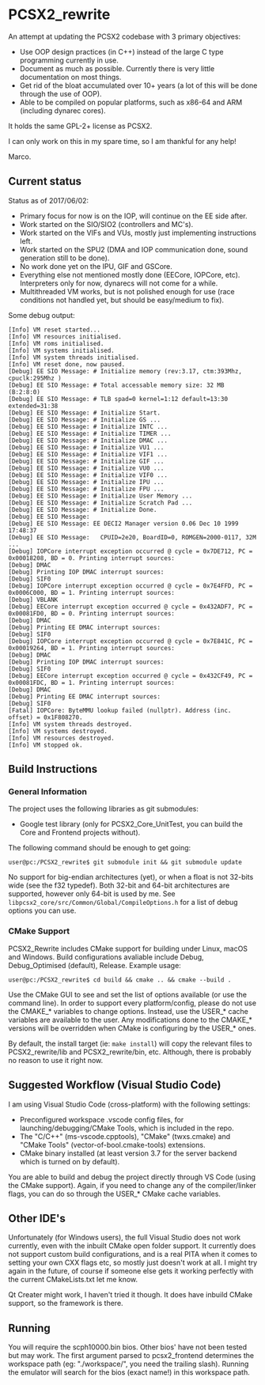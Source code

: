 # PCSX2_rewrite

An attempt at updating the PCSX2 codebase with 3 primary objectives:

* Use OOP design practices (in C++) instead of the large C type programming currently in use.
* Document as much as possible. Currently there is very little documentation on most things.
* Get rid of the bloat accumulated over 10+ years (a lot of this will be done through the use of OOP).
* Able to be compiled on popular platforms, such as x86-64 and ARM (including dynarec cores).

It holds the same GPL-2+ license as PCSX2.

I can only work on this in my spare time, so I am thankful for any help!

Marco.

## Current status

Status as of 2017/06/02:
- Primary focus for now is on the IOP, will continue on the EE side after.
- Work started on the SIO/SIO2 (controllers and MC's).
- Work started on the VIFs and VUs, mostly just implementing instructions left.
- Work started on the SPU2 (DMA and IOP communication done, sound generation still to be done).
- No work done yet on the IPU, GIF and GSCore.
- Everything else not mentioned mostly done (EECore, IOPCore, etc). Interpreters only for now, dynarecs will not come for a while.
- Multithreaded VM works, but is not polished enough for use (race conditions not handled yet, but should be easy/medium to fix).

Some debug output:
```
[Info] VM reset started...
[Info] VM resources initialised.
[Info] VM roms initialised.
[Info] VM systems initialised.
[Info] VM system threads initialised.
[Info] VM reset done, now paused.
[Debug] EE SIO Message: # Initialize memory (rev:3.17, ctm:393Mhz, cpuclk:295Mhz )
[Debug] EE SIO Message: # Total accessable memory size: 32 MB (B:2:8:0)
[Debug] EE SIO Message: # TLB spad=0 kernel=1:12 default=13:30 extended=31:38
[Debug] EE SIO Message: # Initialize Start.
[Debug] EE SIO Message: # Initialize GS ...
[Debug] EE SIO Message: # Initialize INTC ...
[Debug] EE SIO Message: # Initialize TIMER ...
[Debug] EE SIO Message: # Initialize DMAC ...
[Debug] EE SIO Message: # Initialize VU1 ...
[Debug] EE SIO Message: # Initialize VIF1 ...
[Debug] EE SIO Message: # Initialize GIF ...
[Debug] EE SIO Message: # Initialize VU0 ...
[Debug] EE SIO Message: # Initialize VIF0 ...
[Debug] EE SIO Message: # Initialize IPU ...
[Debug] EE SIO Message: # Initialize FPU ...
[Debug] EE SIO Message: # Initialize User Memory ...
[Debug] EE SIO Message: # Initialize Scratch Pad ...
[Debug] EE SIO Message: # Initialize Done.
[Debug] EE SIO Message:
[Debug] EE SIO Message: EE DECI2 Manager version 0.06 Dec 10 1999 17:48:37
[Debug] EE SIO Message:   CPUID=2e20, BoardID=0, ROMGEN=2000-0117, 32M
...
[Debug] IOPCore interrupt exception occurred @ cycle = 0x7DE712, PC = 0x00018208, BD = 0. Printing interrupt sources:
[Debug] DMAC
[Debug] Printing IOP DMAC interrupt sources:
[Debug] SIF0
[Debug] IOPCore interrupt exception occurred @ cycle = 0x7E4FFD, PC = 0x0006C000, BD = 1. Printing interrupt sources:
[Debug] VBLANK
[Debug] EECore interrupt exception occurred @ cycle = 0x432ADF7, PC = 0x00081FD0, BD = 0. Printing interrupt sources:
[Debug] DMAC
[Debug] Printing EE DMAC interrupt sources:
[Debug] SIF0
[Debug] IOPCore interrupt exception occurred @ cycle = 0x7E841C, PC = 0x00019264, BD = 1. Printing interrupt sources:
[Debug] DMAC
[Debug] Printing IOP DMAC interrupt sources:
[Debug] SIF0
[Debug] EECore interrupt exception occurred @ cycle = 0x432CF49, PC = 0x00081FDC, BD = 1. Printing interrupt sources:
[Debug] DMAC
[Debug] Printing EE DMAC interrupt sources:
[Debug] SIF0
[Fatal] IOPCore: ByteMMU lookup failed (nullptr). Address (inc. offset) = 0x1F808270.
[Info] VM system threads destroyed.
[Info] VM systems destroyed.
[Info] VM resources destroyed.
[Info] VM stopped ok.
```

## Build Instructions
### General Information
The project uses the following libraries as git submodules:
- Google test library (only for PCSX2_Core_UnitTest, you can build the Core and Frontend projects without).

The following command should be enough to get going:
```
user@pc:/PCSX2_rewrite$ git submodule init && git submodule update
```
No support for big-endian architectures (yet), or when a float is not 32-bits wide (see the f32 typedef).
Both 32-bit and 64-bit architectures are supported, however only 64-bit is used by me.
See `libpcsx2_core/src/Common/Global/CompileOptions.h` for a list of debug options you can use.

### CMake Support
PCSX2_Rewrite includes CMake support for building under Linux, macOS and Windows.
Build configurations avaliable include Debug, Debug_Optimised (default), Release.
Example usage: 
```
user@pc:/PCSX2_rewrite$ cd build && cmake .. && cmake --build .
```

Use the CMake GUI to see and set the list of options available (or use the command line).
In order to support every platform/config, please do not use the CMAKE_* variables to change options.
Instead, use the USER_* cache variables are available to the user.
Any modifications done to the CMAKE_* versions will be overridden when CMake is configuring by the USER_* ones.

By default, the install target (ie: `make install`) will copy the relevant files to PCSX2_rewrite/lib and PCSX2_rewrite/bin, etc.
Although, there is probably no reason to use it right now.

## Suggested Workflow (Visual Studio Code)
I am using Visual Studio Code (cross-platform) with the following settings:
- Preconfigured workspace .vscode config files, for launching/debugging/CMake Tools, which is included in the repo.
- The "C/C++" (ms-vscode.cpptools), "CMake" (twxs.cmake) and "CMake Tools" (vector-of-bool.cmake-tools) extensions.
- CMake binary installed (at least version 3.7 for the server backend which is turned on by default).

You are able to build and debug the project directly through VS Code (using the CMake support).
Again, if you need to change any of the compiler/linker flags, you can do so through the USER_* CMake cache variables.

## Other IDE's
Unfortunately (for Windows users), the full Visual Studio does not work currently, even with the inbuilt CMake open folder support.
It currently does not support custom build configurations, and is a real PITA when it comes to setting your own CXX flags etc, so mostly just doesn't work at all.
I might try again in the future, of course if someone else gets it working perfectly with the current CMakeLists.txt let me know.

Qt Creater might work, I haven't tried it though. It does have inbuild CMake support, so the framework is there.

## Running
You will require the scph10000.bin bios. Other bios' have not been tested but may work.
The first argument parsed to pcsx2_frontend determines the workspace path (eg: "./workspace/", you need the trailing slash).
Running the emulator will search for the bios (exact name!) in this workspace path.
